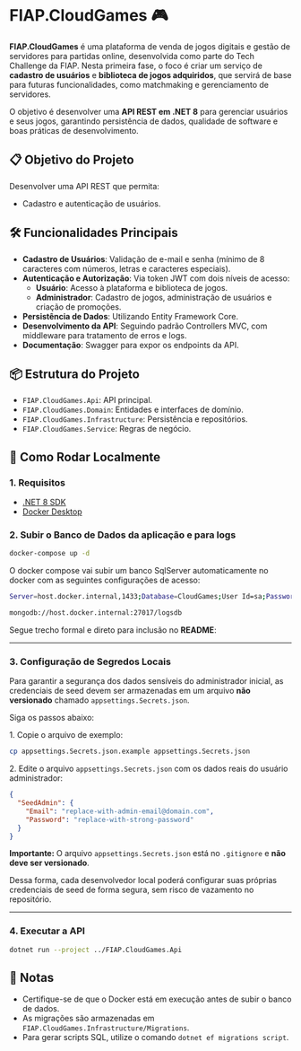 # FIAP.CloudGames 🎮

**FIAP.CloudGames** é uma plataforma de venda de jogos digitais e gestão de servidores para partidas online, desenvolvida como parte do Tech Challenge da FIAP. Nesta primeira fase, o foco é criar um serviço de **cadastro de usuários** e **biblioteca de jogos adquiridos**, que servirá de base para futuras funcionalidades, como matchmaking e gerenciamento de servidores.

O objetivo é desenvolver uma **API REST em .NET 8** para gerenciar usuários e seus jogos, garantindo persistência de dados, qualidade de software e boas práticas de desenvolvimento.

## 📋 Objetivo do Projeto

Desenvolver uma API REST que permita:
- Cadastro e autenticação de usuários.

## 🛠️ Funcionalidades Principais

- **Cadastro de Usuários**: Validação de e-mail e senha (mínimo de 8 caracteres com números, letras e caracteres especiais).
- **Autenticação e Autorização**: Via token JWT com dois níveis de acesso:
  - **Usuário**: Acesso à plataforma e biblioteca de jogos.
  - **Administrador**: Cadastro de jogos, administração de usuários e criação de promoções.
- **Persistência de Dados**: Utilizando Entity Framework Core.
- **Desenvolvimento da API**: Seguindo padrão Controllers MVC, com middleware para tratamento de erros e logs.
- **Documentação**: Swagger para expor os endpoints da API.

## 📦 Estrutura do Projeto

- `FIAP.CloudGames.Api`: API principal.
- `FIAP.CloudGames.Domain`: Entidades e interfaces de domínio.
- `FIAP.CloudGames.Infrastructure`: Persistência e repositórios.
- `FIAP.CloudGames.Service`: Regras de negócio.

## 🚀 Como Rodar Localmente

### 1. Requisitos

- [.NET 8 SDK](https://dotnet.microsoft.com/en-us/download/dotnet/8.0)
- [Docker Desktop](https://www.docker.com/products/docker-desktop)

### 2. Subir o Banco de Dados da aplicação e para logs

```bash
docker-compose up -d
```

O docker compose vai subir um banco SqlServer automaticamente no docker com as seguintes configurações de acesso:
```bash
Server=host.docker.internal,1433;Database=CloudGames;User Id=sa;Password=YourStrong!Passw0rd;TrustServerCertificate=True;
```
```bash
mongodb://host.docker.internal:27017/logsdb
```

Segue trecho formal e direto para inclusão no **README**:

---

### 3. Configuração de Segredos Locais

Para garantir a segurança dos dados sensíveis do administrador inicial, as credenciais de seed devem ser armazenadas em um arquivo **não versionado** chamado `appsettings.Secrets.json`.

Siga os passos abaixo:

1️. Copie o arquivo de exemplo:

```bash
cp appsettings.Secrets.json.example appsettings.Secrets.json
```

2️. Edite o arquivo `appsettings.Secrets.json` com os dados reais do usuário administrador:

```json
{
  "SeedAdmin": {
    "Email": "replace-with-admin-email@domain.com",
    "Password": "replace-with-strong-password"
  }
}
```

**Importante:** O arquivo `appsettings.Secrets.json` está no `.gitignore` e **não deve ser versionado**.

Dessa forma, cada desenvolvedor local poderá configurar suas próprias credenciais de seed de forma segura, sem risco de vazamento no repositório.

---

### 4. Executar a API

```bash
dotnet run --project ../FIAP.CloudGames.Api
```

## 📝 Notas

- Certifique-se de que o Docker está em execução antes de subir o banco de dados.
- As migrações são armazenadas em `FIAP.CloudGames.Infrastructure/Migrations`.
- Para gerar scripts SQL, utilize o comando `dotnet ef migrations script`.

